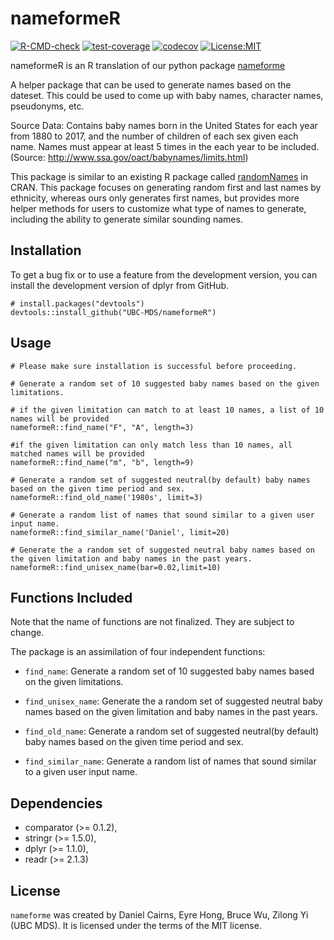 
# nameformeR

<!-- badges: start -->

[![R-CMD-check](https://github.com/UBC-MDS/nameformeR/actions/workflows/R-CMD-check.yaml/badge.svg)](https://github.com/UBC-MDS/nameformeR/actions/workflows/R-CMD-check.yaml)
[![test-coverage](https://github.com/UBC-MDS/nameformeR/actions/workflows/test-coverage.yaml/badge.svg)](https://github.com/UBC-MDS/nameformeR/actions/workflows/test-coverage.yaml)
[![codecov](https://codecov.io/gh/UBC-MDS/nameformeR/branch/main/graph/badge.svg?token=OvnPkhjXuL)](https://codecov.io/gh/UBC-MDS/nameformeR)
[![License:MIT](https://img.shields.io/badge/License-MIT-yellow.svg)](https://opensource.org/licenses/MIT)

<!-- badges: end -->

nameformeR is an R translation of our python package
[nameforme](https://github.com/UBC-MDS/nameforme)

A helper package that can be used to generate names based on the
dateset. This could be used to come up with baby names, character names,
pseudonyms, etc.

Source Data: Contains baby names born in the United States for each year
from 1880 to 2017, and the number of children of each sex given each
name. Names must appear at least 5 times in the each year to be
included. (Source: <http://www.ssa.gov/oact/babynames/limits.html>)

This package is similar to an existing R package called
[randomNames](https://cran.r-project.org/web/packages/randomNames/) in
CRAN. This package focuses on generating random first and last names by
ethnicity, whereas ours only generates first names, but provides more
helper methods for users to customize what type of names to generate,
including the ability to generate similar sounding names.

## Installation

To get a bug fix or to use a feature from the development version, you
can install the development version of dplyr from GitHub.

    # install.packages("devtools")
    devtools::install_github("UBC-MDS/nameformeR")

## Usage

    # Please make sure installation is successful before proceeding. 

    # Generate a random set of 10 suggested baby names based on the given limitations.

    # if the given limitation can match to at least 10 names, a list of 10 names will be provided
    nameformeR::find_name("F", "A", length=3)

    #if the given limitation can only match less than 10 names, all matched names will be provided
    nameformeR::find_name("m", "b", length=9)

    # Generate a random set of suggested neutral(by default) baby names based on the given time period and sex.
    nameformeR::find_old_name('1980s', limit=3)

    # Generate a random list of names that sound similar to a given user input name.
    nameformeR::find_similar_name('Daniel', limit=20)

    # Generate the a random set of suggested neutral baby names based on the given limitation and baby names in the past years.
    nameformeR::find_unisex_name(bar=0.02,limit=10)

## Functions Included

Note that the name of functions are not finalized. They are subject to
change.

The package is an assimilation of four independent functions:

- `find_name`: Generate a random set of 10 suggested baby names based on
  the given limitations.

- `find_unisex_name`: Generate the a random set of suggested neutral
  baby names based on the given limitation and baby names in the past
  years.

- `find_old_name`: Generate a random set of suggested neutral(by
  default) baby names based on the given time period and sex.

- `find_similar_name`: Generate a random list of names that sound
  similar to a given user input name.

## Dependencies

- comparator (\>= 0.1.2),
- stringr (\>= 1.5.0),
- dplyr (\>= 1.1.0),
- readr (\>= 2.1.3)

## License

`nameforme` was created by Daniel Cairns, Eyre Hong, Bruce Wu, Zilong Yi
(UBC MDS). It is licensed under the terms of the MIT license.
